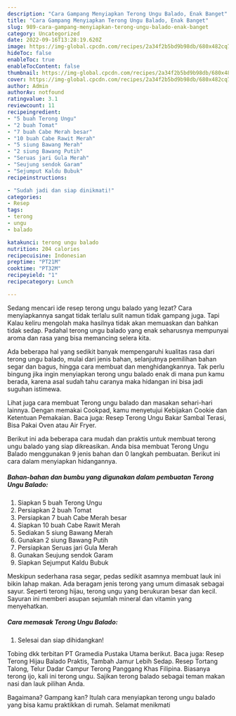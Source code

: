 ```yaml
---
description: "Cara Gampang Menyiapkan Terong Ungu Balado, Enak Banget"
title: "Cara Gampang Menyiapkan Terong Ungu Balado, Enak Banget"
slug: 989-cara-gampang-menyiapkan-terong-ungu-balado-enak-banget
category: Uncategorized
date: 2022-09-16T13:28:19.620Z
image: https://img-global.cpcdn.com/recipes/2a34f2b5bd9b98db/680x482cq70/terong-ungu-balado-foto-resep-utama.jpg
hideToc: false
enableToc: true
enableTocContent: false
thumbnail: https://img-global.cpcdn.com/recipes/2a34f2b5bd9b98db/680x482cq70/terong-ungu-balado-foto-resep-utama.jpg
cover: https://img-global.cpcdn.com/recipes/2a34f2b5bd9b98db/680x482cq70/terong-ungu-balado-foto-resep-utama.jpg
author: Admin
authorAv: notfound
ratingvalue: 3.1
reviewcount: 11
recipeingredient:
- "5 buah Terong Ungu"
- "2 buah Tomat"
- "7 buah Cabe Merah besar"
- "10 buah Cabe Rawit Merah"
- "5 siung Bawang Merah"
- "2 siung Bawang Putih"
- "Seruas jari Gula Merah"
- "Seujung sendok Garam"
- "Sejumput Kaldu Bubuk"
recipeinstructions:

- "Sudah jadi dan siap dinikmati!"
categories:
- Resep
tags:
- terong
- ungu
- balado

katakunci: terong ungu balado 
nutrition: 204 calories
recipecuisine: Indonesian
preptime: "PT21M"
cooktime: "PT32M"
recipeyield: "1"
recipecategory: Lunch

---
```



Sedang mencari ide resep terong ungu balado yang lezat? Cara menyiapkannya sangat tidak terlalu sulit namun tidak gampang juga. Tapi Kalau keliru mengolah maka hasilnya tidak akan memuaskan dan bahkan tidak sedap. Padahal terong ungu balado yang enak seharusnya mempunyai aroma dan rasa yang bisa memancing selera kita.


Ada beberapa hal yang sedikit banyak mempengaruhi kualitas rasa dari terong ungu balado, mulai dari jenis bahan, selanjutnya pemilihan bahan segar dan bagus, hingga cara membuat dan menghidangkannya. Tak perlu bingung jika ingin menyiapkan terong ungu balado enak di mana pun kamu berada, karena asal sudah tahu caranya maka hidangan ini bisa jadi suguhan istimewa.

Lihat juga cara membuat Terong ungu balado dan masakan sehari-hari lainnya. Dengan memakai Cookpad, kamu menyetujui Kebijakan Cookie dan Ketentuan Pemakaian. Baca juga: Resep Terong Ungu Bakar Sambal Terasi, Bisa Pakai Oven atau Air Fryer.


Berikut ini ada beberapa cara mudah dan praktis untuk membuat terong ungu balado yang siap dikreasikan. Anda bisa membuat Terong Ungu Balado menggunakan 9 jenis bahan dan 0 langkah pembuatan. Berikut ini cara dalam menyiapkan hidangannya.

<!--inarticleads1-->

##### Bahan-bahan dan bumbu yang digunakan dalam pembuatan Terong Ungu Balado:

1. Siapkan 5 buah Terong Ungu
1. Persiapkan 2 buah Tomat
1. Persiapkan 7 buah Cabe Merah besar
1. Siapkan 10 buah Cabe Rawit Merah
1. Sediakan 5 siung Bawang Merah
1. Gunakan 2 siung Bawang Putih
1. Persiapkan Seruas jari Gula Merah
1. Gunakan Seujung sendok Garam
1. Siapkan Sejumput Kaldu Bubuk


Meskipun sederhana rasa segar, pedas sedikit asamnya membuat lauk ini bikin lahap makan. Ada beragam jenis terong yang umum dimasak sebagai sayur. Seperti terong hijau, terong ungu yang berukuran besar dan kecil. Sayuran ini memberi asupan sejumlah mineral dan vitamin yang menyehatkan. 

<!--inarticleads2-->

##### Cara memasak Terong Ungu Balado:


1. Selesai dan siap dihidangkan!

Tobing dkk terbitan PT Gramedia Pustaka Utama berikut. Baca juga: Resep Terong Hijau Balado Praktis, Tambah Jamur Lebih Sedap. Resep Tortang Talong, Telur Dadar Campur Terong Panggang Khas Filipina. Biasanya terong ijo, kali ini terong ungu. Sajikan terong balado sebagai teman makan nasi dan lauk pilihan Anda. 

Bagaimana? Gampang kan? Itulah cara menyiapkan terong ungu balado yang bisa kamu praktikkan di rumah. Selamat menikmati
